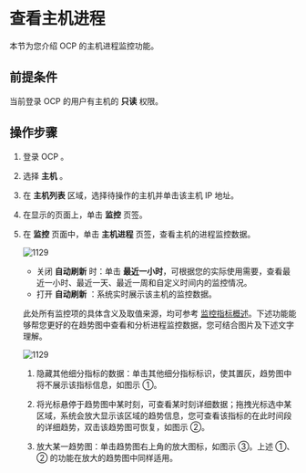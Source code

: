 # 查看主机进程

本节为您介绍 OCP 的主机进程监控功能。

## 前提条件

当前登录 OCP 的用户有主机的 **只读** 权限。

## 操作步骤

1. 登录 OCP 。

2. 选择 **主机** 。

3. 在 **主机列表** 区域，选择待操作的主机并单击该主机 IP 地址。

4. 在显示的页面上，单击 **监控** 页签。

5. 在 **监控** 页面中，单击 **主机进程** 页签，查看主机的进程监控数据。

   ![1129](https://obbusiness-private.oss-cn-shanghai.aliyuncs.com/doc/img/ocp/422/%E4%B8%BB%E6%9C%BA%E8%BF%9B%E7%A8%8B%E7%9B%91%E6%8E%A7.png)

   * 关闭 **自动刷新** 时：单击 **最近一小时**，可根据您的实际使用需要，查看最近一小时、最近一天、最近一周和自定义时间内的监控情况。
   * 打开 **自动刷新** ：系统实时展示该主机的监控数据。

   此处所有监控项的具体含义及取值来源，均可参考 [监控指标概述](../../1900.reference-guide/300.monitoring-indicator-reference/100.overview-of-metrics.md)。下述功能能够帮您更好的在趋势图中查看和分析进程监控数据，您可结合图片及下述文字理解。

   ![1129](https://obbusiness-private.oss-cn-shanghai.aliyuncs.com/doc/img/ocp/422/%E8%BF%9B%E7%A8%8B%E7%9B%91%E6%8E%A7%E8%AF%A6%E8%A7%A3.png)

   1. 隐藏其他细分指标的数据：单击其他细分指标标识，使其置灰，趋势图中将不展示该指标信息，如图示 ①。

   2. 将光标悬停于趋势图中某时刻，可查看某时刻详细数据；拖拽光标选中某区域，系统会放大显示该区域的趋势信息，您可查看该指标的在此时间段的详细趋势，双击该趋势图可恢复，如图示 ②。

   3. 放大某一趋势图：单击趋势图右上角的放大图标，如图示 ③。上述 ①、② 的功能在放大的趋势图中同样适用。
